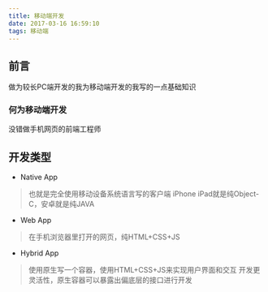 ```yaml
---
title: 移动端开发
date: 2017-03-16 16:59:10
tags: 移动端
---
```


## 前言
做为较长PC端开发的我为移动端开发的我写的一点基础知识

### 何为移动端开发
没错做手机网页的前端工程师

## 开发类型
- Native App
> 也就是完全使用移动设备系统语言写的客户端
> iPhone iPad就是纯Object-C，安卓就是纯JAVA
- Web App
> 在手机浏览器里打开的网页，纯HTML+CSS+JS
- Hybrid App
> 使用原生写一个容器，使用HTML+CSS+JS来实现用户界面和交互
> 开发更灵活性，原生容器可以暴露出偏底层的接口进行开发
